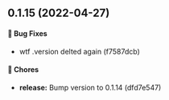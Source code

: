 ## 0.1.15 (2022-04-27)

#### 🐞 Bug Fixes

* wtf .version delted again (f7587dcb)

#### 🚧 Chores

* **release:** Bump version to 0.1.14 (dfd7e547)

